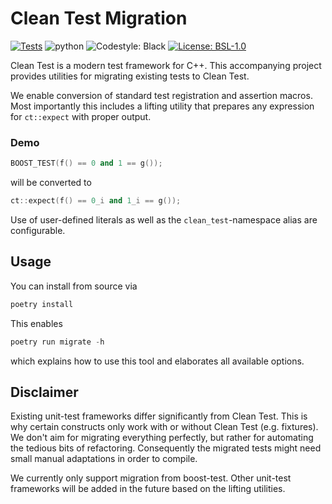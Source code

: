 [//]: # (Copyright m8mble 2022)
[//]: # (SPDX-License-Identifier: BSL-1.0)

# Clean Test Migration

[![Tests][badge-tests]][link-tests]
![python][badge-python]
![Codestyle: Black][badge-black]
[![License: BSL-1.0][badge-BSL]](LICENSE)

Clean Test is a modern test framework for C++.
This accompanying project provides utilities for migrating existing tests to Clean Test.

We enable conversion of standard test registration and assertion macros.
Most importantly this includes a lifting utility that prepares any expression for `ct::expect` with proper output.

### Demo

```cpp
BOOST_TEST(f() == 0 and 1 == g());
```
will be converted to
```cpp
ct::expect(f() == 0_i and 1_i == g());
```
Use of user-defined literals as well as the `clean_test`-namespace alias are configurable.

## Usage

You can install from source via
```py
poetry install
```

This enables
```py
poetry run migrate -h
```
which explains how to use this tool and elaborates all available options.


## Disclaimer

Existing unit-test frameworks differ significantly from Clean Test.
This is why certain constructs only work with or without Clean Test (e.g. fixtures).
We don't aim for migrating everything perfectly, but rather for automating the tedious bits of refactoring.
Consequently the migrated tests might need small manual adaptations in order to compile.

We currently only support migration from boost-test.
Other unit-test frameworks will be added in the future based on the lifting utilities.


[badge-black]: https://img.shields.io/badge/code%20style-black-000000.svg
[badge-BSL]: https://img.shields.io/badge/license-BSL--1.0-informational
[badge-tests]: https://github.com/clean-test/migration/actions/workflows/test.yml/badge.svg
[badge-python]: https://img.shields.io/badge/python-3.9%20%7C%203.10-informational
[link-tests]: https://github.com/clean-test/clean-test/actions/workflows/test.yml
